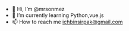 - 👋 Hi, I’m @mrsonmez
- 🌱 I’m currently learning Python,vue.js
- 📫 How to reach me ichbinsirpak@gmail.com
